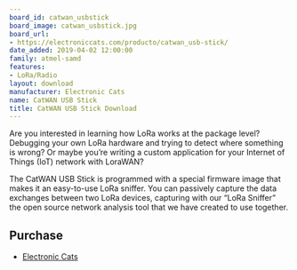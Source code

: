 ```yaml
---
board_id: catwan_usbstick
board_image: catwan_usbstick.jpg
board_url:
- https://electroniccats.com/producto/catwan_usb-stick/
date_added: 2019-04-02 12:00:00
family: atmel-samd
features:
- LoRa/Radio
layout: download
manufacturer: Electronic Cats
name: CatWAN USB Stick
title: CatWAN USB Stick Download
---
```


Are you interested in learning how LoRa works at the package level? Debugging your own LoRa hardware and trying to detect where something is wrong? Or maybe you’re writing a custom application for your Internet of Things (IoT) network with LoraWAN?

The CatWAN USB Stick is programmed with a special firmware image that makes it an easy-to-use LoRa sniffer. You can passively capture the data exchanges between two LoRa devices, capturing with our “LoRa Sniffer” the open source network analysis tool that we have created to use together.

## Purchase
* [Electronic Cats](https://electroniccats.com/producto/catwan_usb-stick/)
